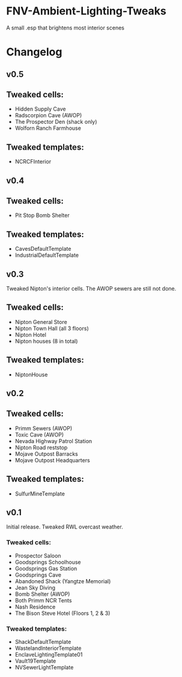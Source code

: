 # FNV-Ambient-Lighting-Tweaks
A small .esp that brightens most interior scenes

# Changelog
## v0.5
## Tweaked cells:
* Hidden Supply Cave
* Radscorpion Cave (AWOP)
* The Prospector Den (shack only)
* Wolforn Ranch Farmhouse
## Tweaked templates:
* NCRCFInterior
## v0.4
## Tweaked cells:
* Pit Stop Bomb Shelter
## Tweaked templates:
* CavesDefaultTemplate
* IndustrialDefaultTemplate
## v0.3
Tweaked Nipton's interior cells. The AWOP sewers are still not done.
## Tweaked cells:
* Nipton General Store
* Nipton Town Hall (all 3 floors)
* Nipton Hotel
* Nipton houses (8 in total)
## Tweaked templates:
* NiptonHouse
## v0.2
## Tweaked cells:
* Primm Sewers (AWOP)
* Toxic Cave (AWOP)
* Nevada Highway Patrol Station
* Nipton Road reststop
* Mojave Outpost Barracks
* Mojave Outpost Headquarters
## Tweaked templates:
* SulfurMineTemplate
## v0.1
Initial release. Tweaked RWL overcast weather.
### Tweaked cells:
* Prospector Saloon
* Goodsprings Schoolhouse
* Goodsprings Gas Station
* Goodsprings Cave
* Abandoned Shack (Yangtze Memorial)
* Jean Sky Diving
* Bomb Shelter (AWOP)
* Both Primm NCR Tents
* Nash Residence
* The Bison Steve Hotel (Floors 1, 2 & 3)
### Tweaked templates:
* ShackDefaultTemplate
* WastelandInteriorTemplate
* EnclaveLightingTemplate01
* Vault19Template
* NVSewerLightTemplate
